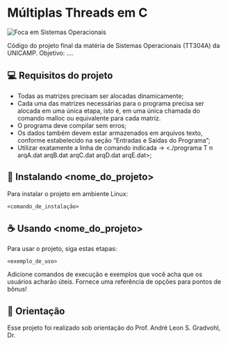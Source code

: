 # Múltiplas Threads em C

<img src="https://github.com/naferrett/projeto-SO/assets/133066462/462589ab-a574-4202-8ceb-d74aba4067cc" alt="Foca em Sistemas Operacionais">

Código do projeto final da matéria de Sistemas Operacionais (TT304A) da UNICAMP.
Objetivo: ....

## 💻 Requisitos do projeto

- Todas as matrizes precisam ser alocadas dinamicamente;
- Cada uma das matrizes necessárias para o programa precisa ser alocada em uma única etapa, isto é, em uma única chamada do comando malloc ou equivalente para cada matriz.
- O programa deve compilar sem erros;
- Os dados também devem estar armazenados em arquivos texto, conforme estabelecido na seção “Entradas e Saídas do Programa”;
- Utilizar exatamente a linha de comando indicada -> <./programa T n arqA.dat arqB.dat arqC.dat arqD.dat arqE.dat>;

## 🚀 Instalando <nome_do_projeto>

Para instalar o projeto em ambiente Linux:

```
<comando_de_instalação>
```

## ☕ Usando <nome_do_projeto>

Para usar o projeto, siga estas etapas:

```
<exemplo_de_uso>
```

Adicione comandos de execução e exemplos que você acha que os usuários acharão úteis. Fornece uma referência de opções para pontos de bônus!

## 📝 Orientação

Esse projeto foi realizado sob orientação do Prof. André Leon S. Gradvohl, Dr.
